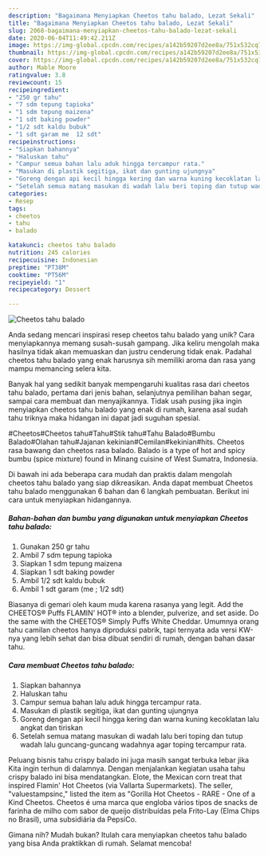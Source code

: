 ```yaml
---
description: "Bagaimana Menyiapkan Cheetos tahu balado, Lezat Sekali"
title: "Bagaimana Menyiapkan Cheetos tahu balado, Lezat Sekali"
slug: 2068-bagaimana-menyiapkan-cheetos-tahu-balado-lezat-sekali
date: 2020-06-04T11:49:42.211Z
image: https://img-global.cpcdn.com/recipes/a142b59207d2ee8a/751x532cq70/cheetos-tahu-balado-foto-resep-utama.jpg
thumbnail: https://img-global.cpcdn.com/recipes/a142b59207d2ee8a/751x532cq70/cheetos-tahu-balado-foto-resep-utama.jpg
cover: https://img-global.cpcdn.com/recipes/a142b59207d2ee8a/751x532cq70/cheetos-tahu-balado-foto-resep-utama.jpg
author: Mable Moore
ratingvalue: 3.8
reviewcount: 15
recipeingredient:
- "250 gr tahu"
- "7 sdm tepung tapioka"
- "1 sdm tepung maizena"
- "1 sdt baking powder"
- "1/2 sdt kaldu bubuk"
- "1 sdt garam me  12 sdt"
recipeinstructions:
- "Siapkan bahannya"
- "Haluskan tahu"
- "Campur semua bahan lalu aduk hingga tercampur rata."
- "Masukan di plastik segitiga, ikat dan gunting ujungnya"
- "Goreng dengan api kecil hingga kering dan warna kuning kecoklatan lalu angkat dan tiriskan"
- "Setelah semua matang masukan di wadah lalu beri toping dan tutup wadah lalu guncang-guncang wadahnya agar toping tercampur rata."
categories:
- Resep
tags:
- cheetos
- tahu
- balado

katakunci: cheetos tahu balado 
nutrition: 245 calories
recipecuisine: Indonesian
preptime: "PT38M"
cooktime: "PT56M"
recipeyield: "1"
recipecategory: Dessert

---
```



![Cheetos tahu balado](https://img-global.cpcdn.com/recipes/a142b59207d2ee8a/751x532cq70/cheetos-tahu-balado-foto-resep-utama.jpg)

Anda sedang mencari inspirasi resep cheetos tahu balado yang unik? Cara menyiapkannya memang susah-susah gampang. Jika keliru mengolah maka hasilnya tidak akan memuaskan dan justru cenderung tidak enak. Padahal cheetos tahu balado yang enak harusnya sih memiliki aroma dan rasa yang mampu memancing selera kita.

Banyak hal yang sedikit banyak mempengaruhi kualitas rasa dari cheetos tahu balado, pertama dari jenis bahan, selanjutnya pemilihan bahan segar, sampai cara membuat dan menyajikannya. Tidak usah pusing jika ingin menyiapkan cheetos tahu balado yang enak di rumah, karena asal sudah tahu triknya maka hidangan ini dapat jadi suguhan spesial.

#Cheetos#Cheetos tahu#Tahu#Stik tahu#Tahu Balado#Bumbu Balado#Olahan tahu#Jajanan kekinian#Cemilan#kekinian#hits. Cheetos rasa bawang dan cheetos rasa balado. Balado is a type of hot and spicy bumbu (spice mixture) found in Minang cuisine of West Sumatra, Indonesia.


Di bawah ini ada beberapa cara mudah dan praktis dalam mengolah cheetos tahu balado yang siap dikreasikan. Anda dapat membuat Cheetos tahu balado menggunakan 6 bahan dan 6 langkah pembuatan. Berikut ini cara untuk menyiapkan hidangannya.

<!--inarticleads1-->

##### Bahan-bahan dan bumbu yang digunakan untuk menyiapkan Cheetos tahu balado:

1. Gunakan 250 gr tahu
1. Ambil 7 sdm tepung tapioka
1. Siapkan 1 sdm tepung maizena
1. Siapkan 1 sdt baking powder
1. Ambil 1/2 sdt kaldu bubuk
1. Ambil 1 sdt garam (me ; 1/2 sdt)


Biasanya di gemari oleh kaum muda karena rasanya yang legit. Add the CHEETOS® Puffs FLAMIN&#39; HOT® into a blender, pulverize, and set aside. Do the same with the CHEETOS® Simply Puffs White Cheddar. Umumnya orang tahu camilan cheetos hanya diproduksi pabrik, tapi ternyata ada versi KW-nya yang lebih sehat dan bisa dibuat sendiri di rumah, dengan bahan dasar tahu. 

<!--inarticleads2-->

##### Cara membuat Cheetos tahu balado:

1. Siapkan bahannya
1. Haluskan tahu
1. Campur semua bahan lalu aduk hingga tercampur rata.
1. Masukan di plastik segitiga, ikat dan gunting ujungnya
1. Goreng dengan api kecil hingga kering dan warna kuning kecoklatan lalu angkat dan tiriskan
1. Setelah semua matang masukan di wadah lalu beri toping dan tutup wadah lalu guncang-guncang wadahnya agar toping tercampur rata.


Peluang bisnis tahu crispy balado ini juga masih sangat terbuka lebar jika Kita ingin terhun di dalamnya. Dengan menjalankan kegiatan usaha tahu crispy balado ini bisa mendatangkan. Elote, the Mexican corn treat that inspired Flamin&#39; Hot Cheetos (via Vallarta Supermarkets). The seller, &#34;valuestampsinc,&#34; listed the item as &#34;Gorilla Hot Cheetos - RARE - One of a Kind Cheetos. Cheetos é uma marca que engloba vários tipos de snacks de farinha de milho com sabor de queijo distribuídas pela Frito-Lay (Elma Chips no Brasil), uma subsidiária da PepsiCo. 

Gimana nih? Mudah bukan? Itulah cara menyiapkan cheetos tahu balado yang bisa Anda praktikkan di rumah. Selamat mencoba!
